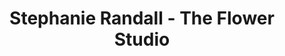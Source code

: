 ---
title: "Stephanie Randall - The Flower Studio"
url: /harpenden/stephanie-randall-the-flower-studio/
shop: florist
---